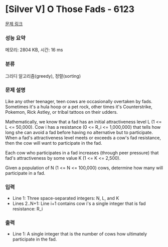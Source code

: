# [Silver V] O Those Fads - 6123 

[문제 링크](https://www.acmicpc.net/problem/6123) 

### 성능 요약

메모리: 2804 KB, 시간: 16 ms

### 분류

그리디 알고리즘(greedy), 정렬(sorting)

### 문제 설명

<p>Like any other teenager, teen cows are occasionally overtaken by fads. Sometimes it's a hula hoop or a pet rock, other times it's Counterstrike, Pokemon, Rick Astley, or tribal tattoos on their udders.</p>

<p>Mathematically, we know that a fad has an initial attractiveness level L (1 <= L <= 50,000). Cow i has a resistance (0 <= R_i <= 1,000,000) that tells how long she can avoid a fad before having no alternative but to participate. When a fad's attractiveness level meets or exceeds a cow's fad resistance, then the cow will want to participate in the fad.</p>

<p>Each cow who participates in a fad increases (through peer pressure) that fad's attractiveness by some value K (1 <= K <= 2,500).</p>

<p>Given a population of N (1 <= N <= 100,000) cows, determine how many will participate in a fad.</p>

### 입력 

 <ul>
	<li>Line 1: Three space-separated integers: N, L, and K</li>
	<li>Lines 2..N+1: Line i+1 contains cow i's a single integer that is fad resistance: R_i</li>
</ul>

<p> </p>

### 출력 

 <ul>
	<li>Line 1: A single integer that is the number of cows how ultimately participate in the fad.</li>
</ul>

<p> </p>

